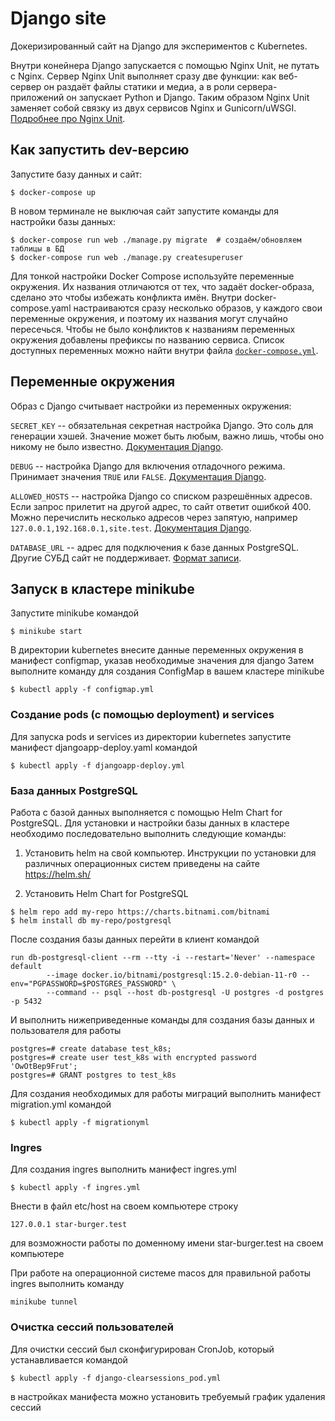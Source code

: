 # Django site

Докеризированный сайт на Django для экспериментов с Kubernetes.

Внутри конейнера Django запускается с помощью Nginx Unit, не путать с Nginx. Сервер Nginx Unit выполняет сразу две функции: как веб-сервер он раздаёт файлы статики и медиа, а в роли сервера-приложений он запускает Python и Django. Таким образом Nginx Unit заменяет собой связку из двух сервисов Nginx и Gunicorn/uWSGI. [Подробнее про Nginx Unit](https://unit.nginx.org/).

## Как запустить dev-версию

Запустите базу данных и сайт:

```shell-session
$ docker-compose up
```

В новом терминале не выключая сайт запустите команды для настройки базы данных:

```shell-session
$ docker-compose run web ./manage.py migrate  # создаём/обновляем таблицы в БД
$ docker-compose run web ./manage.py createsuperuser
```

Для тонкой настройки Docker Compose используйте переменные окружения. Их названия отличаются от тех, что задаёт docker-образа, сделано это чтобы избежать конфликта имён. Внутри docker-compose.yaml настраиваются сразу несколько образов, у каждого свои переменные окружения, и поэтому их названия могут случайно пересечься. Чтобы не было конфликтов к названиям переменных окружения добавлены префиксы по названию сервиса. Список доступных переменных можно найти внутри файла [`docker-compose.yml`](./docker-compose.yml).

## Переменные окружения

Образ с Django считывает настройки из переменных окружения:

`SECRET_KEY` -- обязательная секретная настройка Django. Это соль для генерации хэшей. Значение может быть любым, важно лишь, чтобы оно никому не было известно. [Документация Django](https://docs.djangoproject.com/en/3.2/ref/settings/#secret-key).

`DEBUG` -- настройка Django для включения отладочного режима. Принимает значения `TRUE` или `FALSE`. [Документация Django](https://docs.djangoproject.com/en/3.2/ref/settings/#std:setting-DEBUG).

`ALLOWED_HOSTS` -- настройка Django со списком разрешённых адресов. Если запрос прилетит на другой адрес, то сайт ответит ошибкой 400. Можно перечислить несколько адресов через запятую, например `127.0.0.1,192.168.0.1,site.test`. [Документация Django](https://docs.djangoproject.com/en/3.2/ref/settings/#allowed-hosts).

`DATABASE_URL` -- адрес для подключения к базе данных PostgreSQL. Другие СУБД сайт не поддерживает. [Формат записи](https://github.com/jacobian/dj-database-url#url-schema).



## Запуск в кластере minikube

Запустите minikube командой

```$ minikube start ```

В директории kubernetes внесите данные переменных окружения в манифест configmap, указав необходимые значения для django
Затем выполните команду для создания ConfigMap в вашем кластере minikube

```$ kubectl apply -f configmap.yml ```

### Создание pods (с помощью deployment) и services
Для запуска pods и services из директории kubernetes запустите манифест djangoapp-deploy.yaml командой

```$ kubectl apply -f djangoapp-deploy.yml ```

### База данных PostgreSQL
Работа с базой данных выполняется с помощью Helm Chart for PostgreSQL. Для установки и настройки базы данных в кластере 
необходимо последовательно выполнить следующие команды:

1. Установить helm на свой компьютер. Инструкции по установки для различных операционных систем приведены на сайте
https://helm.sh/

2. Установить Helm Chart for PostgreSQL
```
$ helm repo add my-repo https://charts.bitnami.com/bitnami
$ helm install db my-repo/postgresql
```

После создания базы данных перейти в клиент командой

```
run db-postgresql-client --rm --tty -i --restart='Never' --namespace default 
        --image docker.io/bitnami/postgresql:15.2.0-debian-11-r0 --env="PGPASSWORD=$POSTGRES_PASSWORD" \
        --command -- psql --host db-postgresql -U postgres -d postgres -p 5432
```

И выполнить нижеприведенные команды для создания базы данных и пользователя для работы

```
postgres=# create database test_k8s;
postgres=# create user test_k8s with encrypted password 'OwOtBep9Frut';
postgres=# GRANT postgres to test_k8s
```

Для создания необходимых для работы миграций выполнить манифест migration.yml командой

```$ kubectl apply -f migrationyml ```


### Ingres

Для создания ingres выполнить манифест ingres.yml

```$ kubectl apply -f ingres.yml ```

Внести в файл etc/host на своем компьютере строку

```127.0.0.1 star-burger.test ```

для возможности работы по доменному имени star-burger.test на своем компьютере

При работе на операционной системе macos для правильной работы ingres выполнить команду

```minikube tunnel```

### Очистка сессий пользователей

Для очистки сессий был сконфигурирован CronJob, который устанавливается командой

```$ kubectl apply -f django-clearsessions_pod.yml ```

в настройках манифеста можно установить требуемый график удаления сессий

